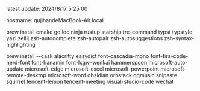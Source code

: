 latest update:
2024/8/17 5:25:00
  
hostname:
qujihandeMacBook-Air.local
  
brew install 
cmake
go
loc
ninja
rustup
starship
tre-command
typst
typstyle
yazi
zellij
zsh-autocomplete
zsh-autopair
zsh-autosuggestions
zsh-syntax-highlighting
  
brew install --cask
alacritty
easydict
font-cascadia-mono
font-fira-code-nerd-font
font-hanamin
font-lxgw-wenkai
hammerspoon
microsoft-auto-update
microsoft-edge
microsoft-excel
microsoft-powerpoint
microsoft-remote-desktop
microsoft-word
obsidian
orbstack
qqmusic
snipaste
squirrel
tencent-lemon
tencent-meeting
visual-studio-code
wechat
